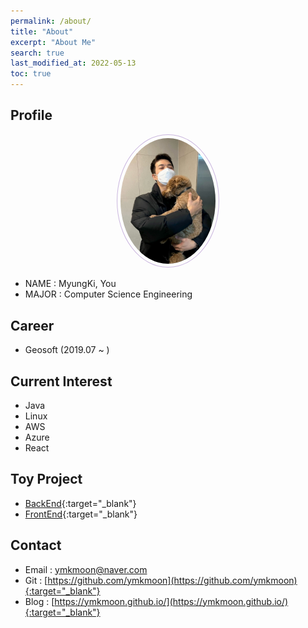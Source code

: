 ```yaml
---
permalink: /about/
title: "About"
excerpt: "About Me"
search: true
last_modified_at: 2022-05-13
toc: true
--- 
```


## Profile
<center><img src="/assets/image/author/profile_with_dog.jpg" width="30%" height="30%" style="
border: 1px solid #cab6de;
border-radius: 50%;
padding: 5px;
-moz-border-radius: 50%;
-khtml-border-radius: 50%;
-webkit-border-radius: 50%;
"></center>


* NAME : MyungKi, You
* MAJOR : Computer Science Engineering

## Career
 - Geosoft (2019.07 ~ )

## Current Interest
 * Java
 * Linux
 * AWS
 * Azure
 * React

## Toy Project
 * [BackEnd](https://github.com/ymkmoon/toyseven){:target="_blank"}
 * [FrontEnd](https://github.com/ymkmoon/toyseven-react){:target="_blank"}

## Contact
 * Email : [ymkmoon@naver.com](mailto:ymkmoon@naver.com)
 * Git : [https://github.com/ymkmoon](https://github.com/ymkmoon){:target="_blank"}
 * Blog : [https://ymkmoon.github.io/](https://ymkmoon.github.io/){:target="_blank"}

